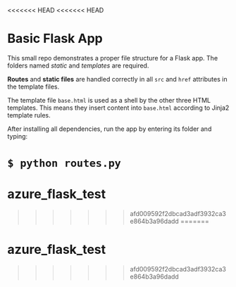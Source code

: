 <<<<<<< HEAD
<<<<<<< HEAD
# Basic Flask App

This small repo demonstrates a proper file structure for a Flask app. The folders named *static* and *templates* are required.

**Routes** and **static files** are handled correctly in all `src` and `href` attributes in the template files.

The template file `base.html` is used as a shell by the other three HTML templates. This means they insert content into `base.html` according to Jinja2 template rules.

After installing all dependencies, run the app by entering its folder and typing:

`$ python routes.py`
=======
# azure_flask_test
>>>>>>> afd009592f2dbcad3adf3932ca3e864b3a96dadd
=======
# azure_flask_test
>>>>>>> afd009592f2dbcad3adf3932ca3e864b3a96dadd
